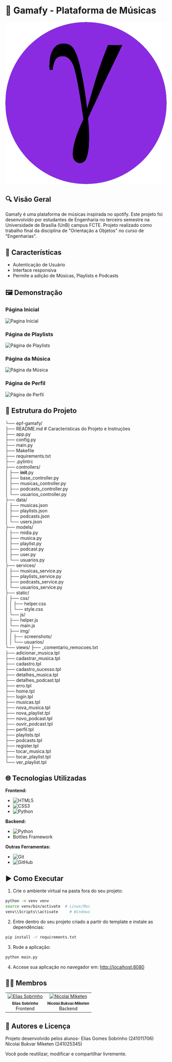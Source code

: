 
# 🎵 Gamafy - Plataforma de Músicas

<p align="center">
  <img src="/static/img/logo_gamafy.png" alt="Logo" title="Gamafy Logo" />
</p>

## 🔍 Visão Geral

Gamafy é uma plataforma de músicas inspirada no spotify.
Este projeto foi desenvolvido por estudantes de Engenharia no terceiro semestre na Universidade de Brasília (UnB) campus FCTE. Projeto realizado como trabalho final da disciplina de "Orientação a Objetos" no curso de "Engenharias".

## 📣 Características

- Autenticação de Usuário
- Interface responsiva
- Permite a adição de Músicas, Playlists e Podcasts

## 🖼️ Demonstração

### Página Inicial
![Pagina Inicial](web_screenshoots/HomePage_NotLogged.png "Pagina Inicial")

### Página de Playlists
![Página de Playlists](web_screenshoots/WelcomeQuiz.png "Página de Playlists")

### Página da Música
![Página da Música](web_screenshoots/QuizPage.png "Página de Música")

### Página de Perfil
![Página de Perfil](web_screenshoots/ProfilePage.png "Página de Perfil")

## 📂 Estrutura do Projeto

└── epf-gamafy/  
    ├── README.md              # Características do Projeto e Instruções  
    ├── app.py  
    ├── config.py  
    ├── main.py  
    ├── Makefile  
    ├── requirements.txt  
    ├── .pylintrc  
    ├── controllers/  
    │   ├── __init__.py  
    │   ├── base_controller.py  
    │   ├── musicas_controller.py  
    │   ├── podcasts_controller.py  
    │   └── usuarios_controller.py  
    ├── data/  
    │   ├── musicas.json  
    │   ├── playlists.json  
    │   ├── podcasts.json  
    │   └── users.json  
    ├── models/  
    │   ├── midia.py  
    │   ├── musica.py  
    │   ├── playlist.py  
    │   ├── podcast.py  
    │   ├── user.py  
    │   └── usuarios.py  
    ├── services/  
    │   ├── musicas_service.py  
    │   ├── playlists_service.py  
    │   ├── podcasts_service.py  
    │   └── usuarios_service.py  
    ├── static/  
    │   ├── css/  
    │   │   ├── helper.css  
    │   │   └── style.css  
    │   └── js/  
    │       ├── helper.js  
    │       └── main.js  
    │   ├── img/  
    │   │   ├── screenshots/  
    │   │   └── usuarios/  
    └── views/
        ├── _comentario_remocoes.txt  
        ├── adicionar_musica.tpl  
        ├── cadastrar_musica.tpl  
        ├── cadastro.tpl  
        ├── cadastro_sucesso.tpl  
        ├── detalhes_musica.tpl  
        ├── detalhes_podcast.tpl  
        ├── erro.tpl  
        ├── home.tpl  
        ├── login.tpl  
        ├── musicas.tpl  
        ├── nova_musica.tpl  
        ├── nova_playlist.tpl  
        ├── novo_podcast.tpl  
        ├── ouvir_podcast.tpl  
        ├── perfil.tpl  
        ├── playlists.tpl  
        ├── podcasts.tpl  
        ├── register.tpl  
        ├── tocar_musica.tpl  
        ├── tocar_playlist.tpl  
        └── ver_playlist.tpl  

## 🌐 Tecnologias Utilizadas


**Frontend:**
- ![HTML5](https://img.shields.io/badge/HTML5-E34F26?style=for-the-badge&logo=html5&logoColor=white)  
- ![CSS3](https://img.shields.io/badge/CSS3-1572B6?style=for-the-badge&logo=css3&logoColor=white)  
- ![Python](https://img.shields.io/badge/JavaScript-F7DF1E?style=for-the-badge&logo=javascript&logoColor=black)  


**Backend:**
- ![Python](https://img.shields.io/badge/Python-3776AB?style=for-the-badge&logo=python&logoColor=white)  
- Bottles Framework


**Outras Ferramentas:**
- ![Git](https://img.shields.io/badge/Git-F05032?style=for-the-badge&logo=git&logoColor=white)  
- ![GitHub](https://img.shields.io/badge/GitHub-181717?style=for-the-badge&logo=github&logoColor=white)  


## ▶️ Como Executar

1. Crie o ambiente virtual na pasta fora do seu projeto:
```bash
python -m venv venv
source venv/bin/activate  # Linux/Mac
venv\\Scripts\\activate     # Windows
```

2. Entre dentro do seu projeto criado a partir do template e instale as dependências:
```bash
pip install -r requirements.txt
```

3. Rode a aplicação:
```bash
python main.py
```

4. Accese sua aplicação no navegador em: [http://localhost:8080](http://localhost:8080)

## 🙋‍♂️ Membros

<table>
  <tr>
    <td align="center">
      <a href="https://github.com/HouNst7">
        <img src="https://github.com/HouNst7.png" width="100px;" alt="Elias Sobrinho"/>
        <br /><sub><b>Elias Sobrinho</b></sub>
      </a>
      <br /><span>Frontend</span>
    </td>
    <td align="center">
      <a href="https://github.com/NBukvar">
        <img src="https://github.com/NBukvar.png" width="100px;" alt="Nicolai Miketen"/>
        <br /><sub><b>Nicolai Bukvar Miketen</b></sub>
      </a>
      <br /><span>Backend</span>
    </td>
  </tr>
</table>

## 🧠 Autores e Licença
Projeto desenvolvido pelos alunos- Elias Gomes Sobrinho (241011706) 
                                   Nicolai Bukvar Miketen (241025345)
                                   
Você pode reutilizar, modificar e compartilhar livremente.

